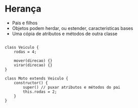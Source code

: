 # Herança
- Pais e filhos
- Objetos podem herdar, ou estender, caracteristicas bases
- Uma cópia de atributos e métodos de outra classe

```JS

class Veiculo {
    rodas = 4;

    mover(direcao) {}
    virar(direcao) {}
}

class Moto extends Veiculo {
    constructor() {
        super() // puxar atributos e métodos do pai
        this.rodas = 2;
    }
}

```
